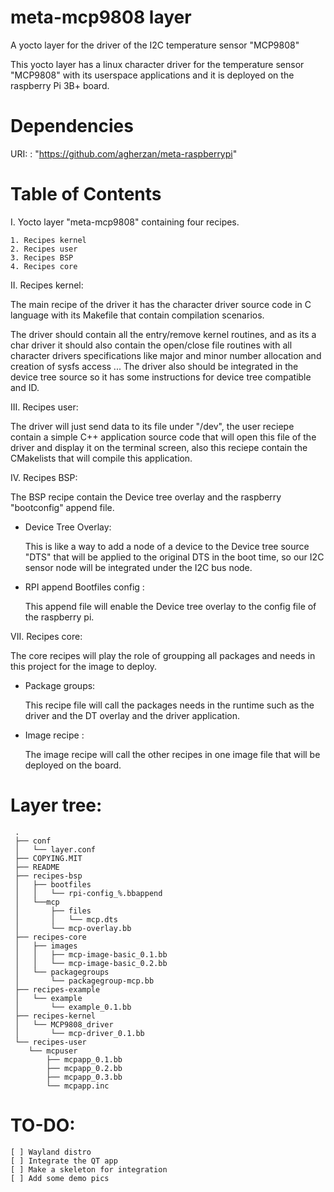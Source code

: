 # meta-mcp9808 layer
A yocto layer for the driver of the I2C temperature sensor "MCP9808" 

This yocto layer has a linux character driver for the temperature sensor "MCP9808" 
with its userspace applications and it is deployed on the raspberry Pi 3B+ board.




Dependencies
============

  URI: <Meta-raspberry> : "https://github.com/agherzan/meta-raspberrypi"


Table of Contents
=================

  I. Yocto layer "meta-mcp9808" containing four recipes. 

    1. Recipes kernel
    2. Recipes user
    3. Recipes BSP
    4. Recipes core


 II. Recipes kernel:

  The main recipe of the driver it has the character driver source code in C language with its Makefile that contain compilation scenarios.

  The driver should contain all the entry/remove kernel routines, and as its a char driver it should also contain the open/close file routines
  with all character drivers specifications like major and minor number allocation and creation of sysfs access ...
  The driver also should be integrated in the device tree source so it has some instructions for device tree compatible and ID.

  III. Recipes user:

  The driver will just send data to its file under "/dev", the user reciepe contain a simple C++ application source code that will open this file  of the driver and display it on the terminal screen, also this reciepe contain the CMakelists that will compile this application.

  IV. Recipes BSP: 

   The BSP recipe contain the Device tree overlay and the raspberry "bootconfig" append file.

   - Device Tree Overlay:

     This is like a way to add a node of a device to the Device tree source "DTS" that will be applied to the original DTS in the boot time, so our I2C sensor node will be integrated under the I2C bus node.

   - RPI append Bootfiles config :

     This append file will enable the Device tree overlay to the config file of the raspberry pi.

   VII. Recipes core: 

   The core recipes will play the role of groupping all packages and needs in this project for the image to deploy.

   - Package groups:

     This recipe file will call the packages needs in the runtime such as the driver and the DT overlay and the driver application.

  - Image recipe :

     The image recipe will call the other recipes in one image file that will be deployed on the board.

Layer tree:
============     

     .
     ├── conf
     │   └── layer.conf
     ├── COPYING.MIT
     ├── README
     ├── recipes-bsp
     │   ├── bootfiles
     │   │   └── rpi-config_%.bbappend
     │   └──mcp
     │       ├── files
     │       │   └── mcp.dts
     │       └── mcp-overlay.bb
     ├── recipes-core
     │   ├── images
     │   │   ├── mcp-image-basic_0.1.bb
     │   │   └── mcp-image-basic_0.2.bb
     │   └── packagegroups
     │       └── packagegroup-mcp.bb
     ├── recipes-example
     │   └── example
     │       └── example_0.1.bb
     ├── recipes-kernel
     │   └── MCP9808_driver
     │       └── mcp-driver_0.1.bb
     └── recipes-user
        └── mcpuser
            ├── mcpapp_0.1.bb
            ├── mcpapp_0.2.bb
            ├── mcpapp_0.3.bb
            └── mcpapp.inc




TO-DO:
============

    [ ] Wayland distro
    [ ] Integrate the QT app
    [ ] Make a skeleton for integration
    [ ] Add some demo pics
